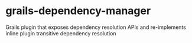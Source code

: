 grails-dependency-manager
=========================

Grails plugin that exposes dependency resolution APIs and re-implements inline plugin transitive dependency resolution
